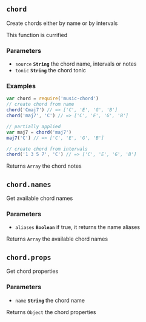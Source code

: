 ## `chord`

Create chords either by name or by intervals

This function is currified

### Parameters

* `source` **`String`** the chord name, intervals or notes
* `tonic` **`String`** the chord tonic


### Examples

```js
var chord = require('music-chord')
// create chord from name
chord('Cmaj7') // => ['C', 'E', 'G', 'B']
chord('maj7', 'C') // => ['C', 'E', 'G', 'B']
```
```js
// partially applied
var maj7 = chord('maj7')
maj7('C') // => ['C', 'E', 'G', 'B']
```
```js
// create chord from intervals
chord('1 3 5 7', 'C') // => ['C', 'E', 'G', 'B']
```

Returns `Array` the chord notes


## `chord.names`

Get available chord names

### Parameters

* `aliases` **`Boolean`** if true, it returns the name aliases



Returns `Array` the available chord names


## `chord.props`

Get chord properties

### Parameters

* `name` **`String`** the chord name



Returns `Object` the chord properties


